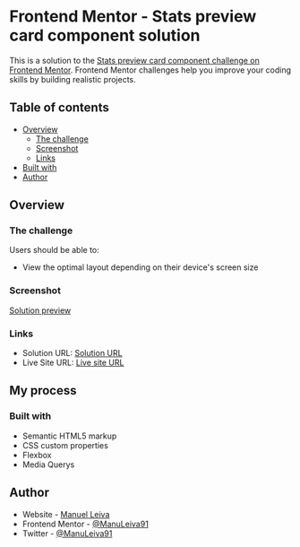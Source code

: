 # Frontend Mentor - Stats preview card component solution

This is a solution to the [Stats preview card component challenge on Frontend Mentor](https://www.frontendmentor.io/challenges/stats-preview-card-component-8JqbgoU62). Frontend Mentor challenges help you improve your coding skills by building realistic projects. 

## Table of contents

- [Overview](#overview)
  - [The challenge](#the-challenge)
  - [Screenshot](#screenshot)
  - [Links](#links)
- [Built with](#built-with)
- [Author](#author)

## Overview

### The challenge

Users should be able to:
- View the optimal layout depending on their device's screen size

### Screenshot

[Solution preview](./images/screenshot.png)

### Links

- Solution URL: [Solution URL](https://github.com/ManuLeiva91/stats-card-component.git)
- Live Site URL: [Live site URL](https://manuleiva91.github.io/stats-card-component/)

## My process

### Built with

- Semantic HTML5 markup
- CSS custom properties
- Flexbox
- Media Querys

## Author

- Website - [Manuel Leiva](https://manuleiva91.github.io/portfolio/)
- Frontend Mentor - [@ManuLeiva91](https://www.frontendmentor.io/profile/ManuLeiva91)
- Twitter - [@ManuLeiva91](https://github.com/ManuLeiva91)
